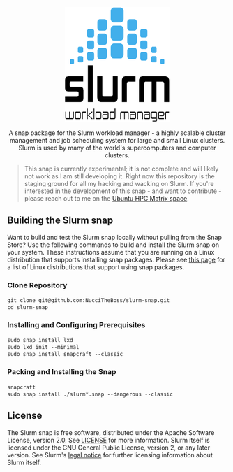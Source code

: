 <div align="center">

<img src=".github/assets/slurm-logo.svg" height="262px" width="240px">

A snap package for the Slurm workload manager - a 
highly scalable cluster management and job scheduling system for 
large and small Linux clusters. Slurm is used by many of the world's 
supercomputers and computer clusters.

</div>

> This snap is currently experimental; it is not complete and will likely not work as
> I am still developing it. Right now this repository is the staging ground for all
> my hacking and wacking on Slurm. If you're interested in the development of
> this snap - and want to contribute - please reach out to me on the 
> [Ubuntu HPC Matrix space](https://matrix.to/#/#ubuntu-hpc:matrix.org).

## Building the Slurm snap

Want to build and test the Slurm snap locally without pulling from the Snap Store? 
Use the following commands to build and install the Slurm snap on your system. 
These instructions assume that you are running on a Linux distribution that supports 
installing snap packages. Please see [this page](https://snapcraft.io/docs/installing-snapd) 
for a list of Linux distributions that support using snap packages.

### Clone Repository

```
git clone git@github.com:NucciTheBoss/slurm-snap.git
cd slurm-snap
```

### Installing and Configuring Prerequisites

```
sudo snap install lxd
sudo lxd init --minimal
sudo snap install snapcraft --classic
```

### Packing and Installing the Snap

```
snapcraft
sudo snap install ./slurm*.snap --dangerous --classic
```

## License

The Slurm snap is free software, distributed under the Apache Software License, 
version 2.0. See [LICENSE](./LICENSE) for more information. Slurm itself is licensed
under the GNU General Public License, version 2, or any later version. See Slurm's
[legal notice](https://slurm.schedmd.com/disclaimer.html) for further licensing 
information about Slurm itself.